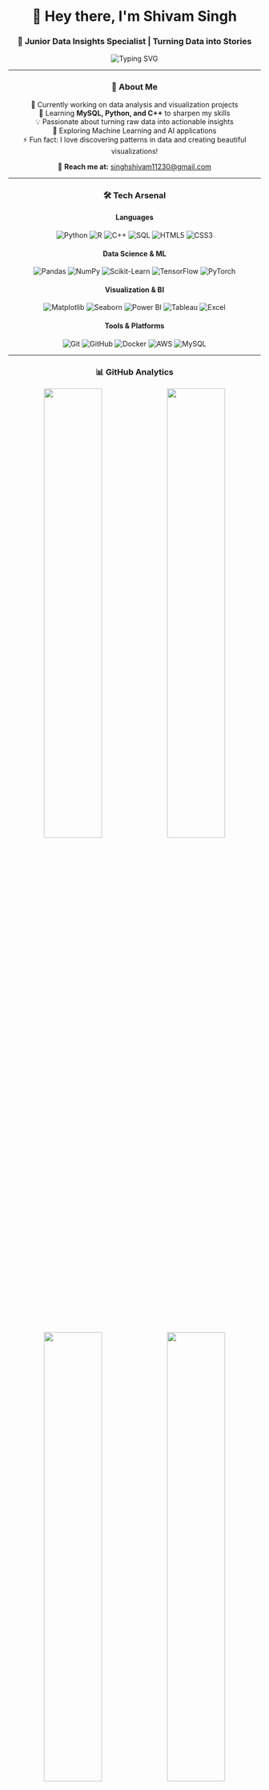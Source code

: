<div align="center">

# 👋 Hey there, I'm Shivam Singh

### 🎯 Junior Data Insights Specialist | Turning Data into Stories

<img src="https://readme-typing-svg.herokuapp.com?font=Fira+Code&weight=600&size=28&duration=3000&pause=1000&color=3B82F6&center=true&vCenter=true&random=false&width=600&lines=Data+Analyst+%7C+ML+Enthusiast;Python+%7C+SQL;Building+Insights+from+Data;Always+Learning+%F0%9F%9A%80" alt="Typing SVG" />

---

### 🚀 About Me

🔭 Currently working on data analysis and visualization projects  
🌱 Learning **MySQL, Python, and C++** to sharpen my skills  
💡 Passionate about turning raw data into actionable insights  
🎯 Exploring Machine Learning and AI applications  
⚡ Fun fact: I love discovering patterns in data and creating beautiful visualizations!

📧 **Reach me at:** [singhshivam11230@gmail.com](mailto:singhshivam11230@gmail.com)

---

### 🛠️ Tech Arsenal

#### **Languages**
![Python](https://img.shields.io/badge/Python-3776AB?style=for-the-badge&logo=python&logoColor=white)
![R](https://img.shields.io/badge/R-276DC3?style=for-the-badge&logo=r&logoColor=white)
![C++](https://img.shields.io/badge/C++-00599C?style=for-the-badge&logo=cplusplus&logoColor=white)
![SQL](https://img.shields.io/badge/SQL-336791?style=for-the-badge&logo=postgresql&logoColor=white)
![HTML5](https://img.shields.io/badge/HTML5-E34F26?style=for-the-badge&logo=html5&logoColor=white)
![CSS3](https://img.shields.io/badge/CSS3-1572B6?style=for-the-badge&logo=css3&logoColor=white)

#### **Data Science & ML**
![Pandas](https://img.shields.io/badge/Pandas-150458?style=for-the-badge&logo=pandas&logoColor=white)
![NumPy](https://img.shields.io/badge/NumPy-013243?style=for-the-badge&logo=numpy&logoColor=white)
![Scikit-Learn](https://img.shields.io/badge/Scikit--Learn-F7931E?style=for-the-badge&logo=scikit-learn&logoColor=white)
![TensorFlow](https://img.shields.io/badge/TensorFlow-FF6F00?style=for-the-badge&logo=tensorflow&logoColor=white)
![PyTorch](https://img.shields.io/badge/PyTorch-EE4C2C?style=for-the-badge&logo=pytorch&logoColor=white)

#### **Visualization & BI**
![Matplotlib](https://img.shields.io/badge/Matplotlib-11557c?style=for-the-badge&logo=plotly&logoColor=white)
![Seaborn](https://img.shields.io/badge/Seaborn-76b900?style=for-the-badge&logo=python&logoColor=white)
![Power BI](https://img.shields.io/badge/Power_BI-F2C811?style=for-the-badge&logo=powerbi&logoColor=black)
![Tableau](https://img.shields.io/badge/Tableau-E97627?style=for-the-badge&logo=tableau&logoColor=white)
![Excel](https://img.shields.io/badge/Excel-217346?style=for-the-badge&logo=microsoft-excel&logoColor=white)

#### **Tools & Platforms**
![Git](https://img.shields.io/badge/Git-F05032?style=for-the-badge&logo=git&logoColor=white)
![GitHub](https://img.shields.io/badge/GitHub-181717?style=for-the-badge&logo=github&logoColor=white)
![Docker](https://img.shields.io/badge/Docker-2496ED?style=for-the-badge&logo=docker&logoColor=white)
![AWS](https://img.shields.io/badge/AWS-232F3E?style=for-the-badge&logo=amazon-aws&logoColor=white)
![MySQL](https://img.shields.io/badge/MySQL-4479A1?style=for-the-badge&logo=mysql&logoColor=white)

---

### 📊 GitHub Analytics

<p align="center">
  <img width="48%" src="https://github-readme-stats.vercel.app/api?username=shivamnsingh&show_icons=true&theme=tokyonight&hide_border=true&bg_color=0D1117&title_color=3B82F6&icon_color=3B82F6&text_color=FFFFFF" />
  <img width="48%" src="https://github-readme-streak-stats.herokuapp.com/?user=shivamnsingh&theme=tokyonight&hide_border=true&background=0D1117&stroke=3B82F6&ring=3B82F6&fire=F59E0B&currStreakLabel=FFFFFF" />
</p>

<p align="center">
  <img width="48%" src="https://github-readme-stats.vercel.app/api/top-langs/?username=shivamnsingh&layout=compact&theme=tokyonight&hide_border=true&bg_color=0D1117&title_color=3B82F6&text_color=FFFFFF" />
  <img width="48%" src="https://github-readme-activity-graph.vercel.app/graph?username=shivamnsingh&theme=tokyo-night&hide_border=true&bg_color=0D1117&color=3B82F6&line=3B82F6&point=FFFFFF" />
</p>

---

### 🏆 GitHub Trophies

<p align="center">
  <img src="https://github-profile-trophy.vercel.app/?username=shivamnsingh&theme=tokyonight&no-frame=true&no-bg=true&row=1&column=7" alt="Trophy" />
</p>

---

### 📈 Contribution Graph

<img src="https://github-readme-activity-graph.vercel.app/graph?username=shivamnsingh&custom_title=Shivam's%20Contribution%20Graph&bg_color=0D1117&color=3B82F6&line=3B82F6&point=FFFFFF&area=true&hide_border=true" />

---

### 💡 Random Dev Quote

<p align="center">
  <img src="https://quotes-github-readme.vercel.app/api?type=horizontal&theme=tokyonight" alt="Random Dev Quote" />
</p>

---

### 🌐 Connect With Me

<p align="center">
  <a href="https://instagram.com/shivamdgaf" target="_blank">
    <img src="https://img.shields.io/badge/Instagram-E4405F?style=for-the-badge&logo=instagram&logoColor=white" alt="Instagram" />
  </a>
  <a href="mailto:singhshivam11230@gmail.com">
    <img src="https://img.shields.io/badge/Email-D14836?style=for-the-badge&logo=gmail&logoColor=white" alt="Email" />
  </a>
  <a href="https://github.com/shivamnsingh">
    <img src="https://img.shields.io/badge/GitHub-181717?style=for-the-badge&logo=github&logoColor=white" alt="GitHub" />
  </a>
</p>

---

<p align="center">
  <img src="https://komarev.com/ghpvc/?username=shivamnsingh&label=Profile%20Views&color=3B82F6&style=for-the-badge" alt="Profile Views" />
</p>

<p align="center">
  <img src="https://capsule-render.vercel.app/api?type=waving&color=gradient&customColorList=6,11,20&height=100&section=footer&fontSize=90" />
</p>

</div>
